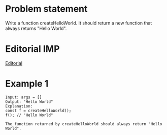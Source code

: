 # Problem statement

Write a function createHelloWorld. It should return a new function that always returns "Hello World".

# Editorial IMP

[Editorial](https://leetcode.com/problems/create-hello-world-function/editorial/?utm_campaign=DailyD1&utm_medium=Email&utm_source=Daily&gio_link_id=39lbqx4P)

# Example 1

```JS
Input: args = []
Output: "Hello World"
Explanation:
const f = createHelloWorld();
f(); // "Hello World"

The function returned by createHelloWorld should always return "Hello World".
```
